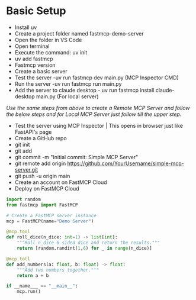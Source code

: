 # Basic Setup

- Install uv
- Create a project folder named fastmcp-demo-server
- Open the folder in VS Code
- Open terminal
- Execute the command: uv init
- uv add fastmcp
- Fastmcp version
- Create a basic server
- Test the server -uv run fastmcp dev main.py (MCP Inspector CMD)
- Run the server -uv run fastmcp run main.py
- Add the server to claude desktop - uv run fastmcp install claude-desktop main.py (For local server)

<i>Use the same steps from above to create a Remote MCP Server and follow the below steps and for Local MCP Server just follow till the upper step.</i>

- Test the server using MCP Inspector | This opens in browser just like FastAPI's page
- Create a GitHub repo
- git init
- git add
- git commit -m "Initial commit: Simple MCP Server"
- git remote add origin https://github.com/YourUsername/simple-mcp-server.git
- git push -u origin main
- Create an account on FastMCP Cloud
- Deploy on FastMCP Cloud


```python
import random
from fastmcp import FastMCP

# Create a FastMCP server instance
mcp = FastMCP(name="Demo Server")

@mcp.tool
def roll_dice(n_dice: int=1) -> list[int]:
    """Roll n_dice 6 sided dice and return the results."""
    return [random.randint(1,6) for _ in range(n_dice)]

@mcp.toll
def add_numbers(a: float, b: float) -> float:
    """Add two numbers together."""
    return a + b

if __name___ == "__main__":
    mcp.run()
```